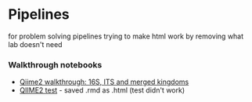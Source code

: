 # Pipelines
for problem solving pipelines
trying to make html work by removing what lab doesn't need

### Walkthrough notebooks
* [Qiime2 walkthrough: 16S, ITS and merged kingdoms](https://bdmonus.github.io/Pipelines/QIIME2_Walkthrough.html)
* [QIIME2 test](https://bdmonus.github.io/Pipelines/QIIME2_Walkthrough1.html) - saved .rmd as .html (test didn't work)